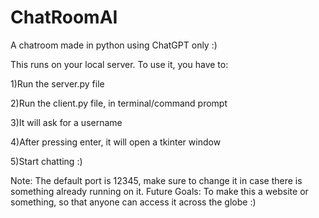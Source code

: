 # ChatRoomAI
A chatroom made in python using ChatGPT only :)


This runs on your local server. To use it, you have to:  

1)Run the server.py file  

2)Run the client.py file, in terminal/command prompt  

3)It will ask for a username  

4)After pressing enter, it will open a tkinter window  

5)Start chatting :)


Note: The default port is 12345, make sure to change it in case there is something already running on it.
Future Goals: To make this a website or something, so that anyone can access it across the globe :)
